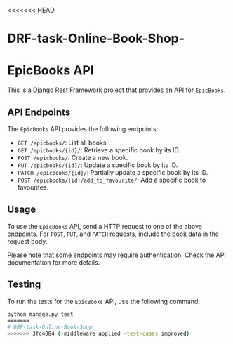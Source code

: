 <<<<<<< HEAD
# DRF-task-Online-Book-Shop-
# EpicBooks API

This is a Django Rest Framework project that provides an API for `EpicBooks`.

## API Endpoints

The `EpicBooks` API provides the following endpoints:

- `GET /epicbooks/`: List all books.
- `GET /epicbooks/{id}/`: Retrieve a specific book by its ID.
- `POST /epicbooks/`: Create a new book.
- `PUT /epicbooks/{id}/`: Update a specific book by its ID.
- `PATCH /epicbooks/{id}/`: Partially update a specific book by its ID.
- `POST /epicbooks/{id}/add_to_favourite/`: Add a specific book to favourites.

## Usage

To use the `EpicBooks` API, send a HTTP request to one of the above endpoints. For `POST`, `PUT`, and `PATCH` requests, include the book data in the request body.

Please note that some endpoints may require authentication. Check the API documentation for more details.

## Testing

To run the tests for the `EpicBooks` API, use the following command:

```bash
python manage.py test
=======
# DRF-task-Online-Book-Shop
>>>>>>> 3fc4084 (-middleware applied -test-cases improved)
